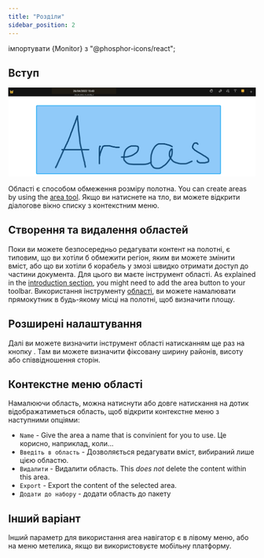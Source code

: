 ```yaml
---
title: "Розділи"
sidebar_position: 2
---
```


імпортувати {Monitor} з "@phosphor-icons/react";


## Вступ

![Площа](area.png)

Області є способом обмеження розміру полотна. You can create areas by using the [area tool](tools/area.md). Якщо ви натиснете на тло, ви можете відкрити діалогове вікно списку з контекстним меню.

## Створення та видалення областей

Поки ви можете безпосередньо редагувати контент на полотні, є типовим, що ви хотіли б обмежити регіон, яким ви можете змінити вміст, або що ви хотіли б корабель у змозі швидко отримати доступ до частини документа. Для цього ви маєте інструмент <Monitor/> області. As explained in the [introduction section](README.md), you might need to add the <Monitor/> area button to your toolbar. Використання інструменту [області](tools/area.md), ви можете намалювати прямокутник в будь-якому місці на полотні, щоб визначити площу.

## Розширені налаштування

Далі ви можете визначити інструмент області натисканням ще раз на кнопку <Monitor/>. Там ви можете визначити фіксовану ширину районів, висоту або співвідношення сторін.

## Контекстне меню області

 Намалюючи область, можна натиснути або довге натискання на дотик відображатиметься область, щоб відкрити контекстне меню з наступними опціями:

* `Name` - Give the area a name that is convinient for you to use. Це корисно, наприклад, коли...
* `Введіть в область` - Дозволяється редагувати вміст, вибираний лише цією областю.
* `Видалити` - Видалити область. This *does not* delete the content within this area.
* `Export` - Export the content of the selected area.
* `Додати до набору` - додати область до пакету [](pack)

## Інший варіант

Інший параметр для використання area навігатор є в лівому меню, або на меню метелика, якщо ви використовуєте мобільну платформу. 

